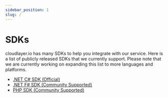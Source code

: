 ```yaml
---
sidebar_position: 1
slug: /
---
```


# SDKs

<head>
  <title>SDKs | Docs - Document Generation Service</title>
  <meta
    name="description"
    content="cloudlayer.io is a PDF Generation and Image Generation service that supports multiple SDKs such as .NET C#, .NET F#, PHP, and GO."
  />
</head>

cloudlayer.io has many SDKs to help you integrate with our service. Here is a list of publicly released SDKs that we currently support.  Please note that we are currently working on expanding this list to more languages and platforms.

- [.NET C# SDK (Official)](sdks/net-sdk-csharp)
- [.NET F# SDK (Community Supported)](https://github.com/cloudlayerio/cloudlayerio-fsharp)
- [PHP SDK (Community Supported)](https://github.com/cloudlayerio/cloudlayerio-php)